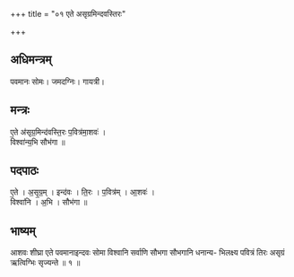 +++
title = "०१ एते असृग्रमिन्दवस्तिरः"

+++
## अधिमन्त्रम्
पवमानः सोमः। जमदग्निः। गायत्री।

## मन्त्रः
ए॒ते अ॑सृग्र॒मिन्द॑वस्ति॒रः प॒वित्र॑मा॒शवः॑ ।  
विश्वा॑न्य॒भि सौभ॑गा ॥

## पदपाठः
ए॒ते । अ॒सृ॒ग्र॒म् । इन्द॑वः । ति॒रः । प॒वित्र॑म् । आ॒शवः॑ ।  
विश्वा॑नि । अ॒भि । सौभ॑गा ॥

## भाष्यम्
आशवः शीघ्रा एते पवमानाइन्दवः सोमा विश्वानि सर्वाणि सौभगा सौभगानि धनान्य- भिलक्ष्य पवित्रं तिरः असृग्रं ऋत्विग्भिः सृज्यन्ते ॥ १ ॥